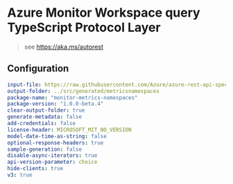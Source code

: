 # Azure Monitor Workspace query TypeScript Protocol Layer

> see https://aka.ms/autorest

## Configuration

```yaml
input-file: https://raw.githubusercontent.com/Azure/azure-rest-api-specs/master/specification/monitor/resource-manager/Microsoft.Insights/preview/2017-12-01-preview/metricNamespaces_API.json
output-folder: ../src/generated/metricsnamespaces
package-name: "monitor-metrics-namespaces"
package-version: "1.0.0-beta.4"
clear-output-folder: true
generate-metadata: false
add-credentials: false
license-header: MICROSOFT_MIT_NO_VERSION
model-date-time-as-string: false
optional-response-headers: true
sample-generation: false
disable-async-iterators: true
api-version-parameter: choice
hide-clients: true
v3: true
```
